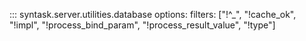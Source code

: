 ::: syntask.server.utilities.database
    options:
        filters: ["!^_", "!cache_ok", "!impl", "!process_bind_param", "!process_result_value", "!type"]